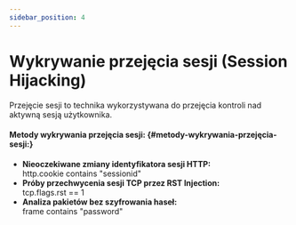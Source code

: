 ```yaml
---
sidebar_position: 4
---
```


# Wykrywanie przejęcia sesji (Session Hijacking)

Przejęcie sesji to technika wykorzystywana do przejęcia kontroli nad aktywną sesją użytkownika.

#### **Metody wykrywania przejęcia sesji:** {#metody-wykrywania-przejęcia-sesji:}

* **Nieoczekiwane zmiany identyfikatora sesji HTTP:**  
  http.cookie contains "sessionid"  
* **Próby przechwycenia sesji TCP przez RST Injection:**  
  tcp.flags.rst \== 1  
* **Analiza pakietów bez szyfrowania haseł:**  
  frame contains "password"